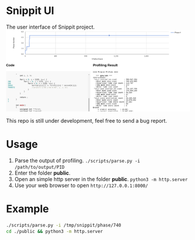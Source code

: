 # Snippit UI
The user interface of Snippit project.
![Image of Snippit](/images/snippit.png?raw=true "Sample Image")

This repo is still under development, feel free to send a bug report.

# Usage
1. Parse the output of profiling. `./scripts/parse.py -i /path/to/output/PID`
2. Enter the folder __public__.
3. Open an simple http server in the folder __public__. `python3 -m http.server`
4. Use your web browser to open `http://127.0.0.1:8000/`

# Example
``` bash
./scripts/parse.py -i /tmp/snippit/phase/740
cd ./public && python3 -m http.server
```

